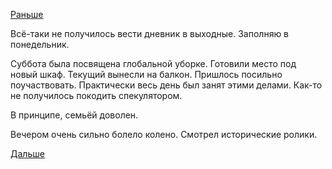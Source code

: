 [Раньше](2018.05.11.md)

Всё-таки не получилось вести дневник в выходные. Заполняю в понедельник.

Суббота была посвящена глобальной уборке. Готовили место под новый шкаф. Текущий вынесли на балкон. 
Пришлось посильно поучаствовать.
Практически весь день был занят этими делами. Как-то не получилось покодить спекулятором.

В принципе, семьёй доволен.

Вечером очень сильно болело колено.
Смотрел исторические ролики.

[Дальше](2018.05.13.md)